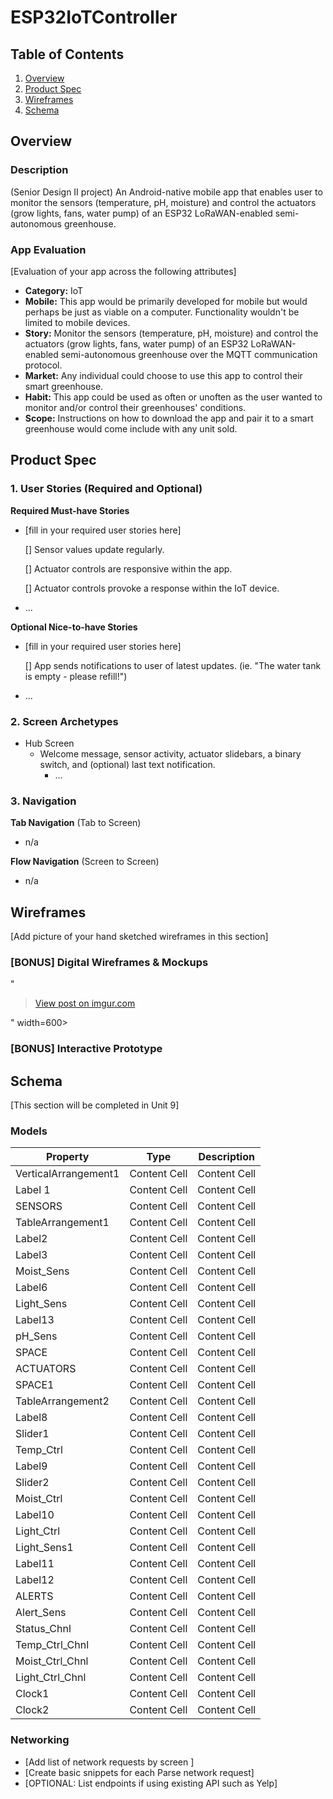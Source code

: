 # ESP32IoTController

## Table of Contents
1. [Overview](#Overview)
1. [Product Spec](#Product-Spec)
1. [Wireframes](#Wireframes)
2. [Schema](#Schema)

## Overview
### Description
(Senior Design II project) An Android-native mobile app that enables user to monitor the sensors (temperature, pH, moisture) and control the actuators (grow lights, fans, water pump) of an ESP32 LoRaWAN-enabled semi-autonomous greenhouse.

### App Evaluation
[Evaluation of your app across the following attributes]
- **Category:** IoT
- **Mobile:** This app would be primarily developed for mobile but would perhaps be just as viable on a computer. Functionality wouldn't be limited to mobile devices.
- **Story:** Monitor the sensors (temperature, pH, moisture) and control the actuators (grow lights, fans, water pump) of an ESP32 LoRaWAN-enabled semi-autonomous greenhouse over the MQTT communication protocol.
- **Market:** Any individual could choose to use this app to control their smart greenhouse.
- **Habit:** This app could be used as often or unoften as the user wanted to monitor and/or control their greenhouses' conditions.
- **Scope:** Instructions on how to download the app and pair it to a smart greenhouse would come include with any unit sold.

## Product Spec

### 1. User Stories (Required and Optional)

**Required Must-have Stories**

* [fill in your required user stories here]
  
  [] Sensor values update regularly.
  
  [] Actuator controls are responsive within the app.
  
  [] Actuator controls provoke a response within the IoT device.
  
* ...

**Optional Nice-to-have Stories**

* [fill in your required user stories here]
  
  [] App sends notifications to user of latest updates. (ie. "The water tank is empty - please refill!")
* ...

### 2. Screen Archetypes

* Hub Screen
    * Welcome message, sensor activity, actuator slidebars, a binary switch, and (optional) last text notification.
      * ...

### 3. Navigation

**Tab Navigation** (Tab to Screen)

* n/a

**Flow Navigation** (Screen to Screen)

* n/a

## Wireframes
[Add picture of your hand sketched wireframes in this section]
### [BONUS] Digital Wireframes & Mockups

"<blockquote class="imgur-embed-pub" lang="en" data-id="M3KK1OO"><a href="https://imgur.com/M3KK1OO">View post on imgur.com</a></blockquote><script async src="//s.imgur.com/min/embed.js" charset="utf-8"></script>" width=600>



### [BONUS] Interactive Prototype

## Schema
[This section will be completed in Unit 9]
### Models

| Property              | Type          | Description   |
| --------------------- | ------------- | ------------- | 
| VerticalArrangement1  | Content Cell  | Content Cell  |
| Label 1               | Content Cell  | Content Cell  |
| SENSORS               | Content Cell  | Content Cell  |
| TableArrangement1     | Content Cell  | Content Cell  |
| Label2                | Content Cell  | Content Cell  |
| Label3                | Content Cell  | Content Cell  |
| Moist_Sens            | Content Cell  | Content Cell  |
| Label6                | Content Cell  | Content Cell  |
| Light_Sens            | Content Cell  | Content Cell  |
| Label13               | Content Cell  | Content Cell  |
| pH_Sens               | Content Cell  | Content Cell  |
| SPACE                 | Content Cell  | Content Cell  |
| ACTUATORS             | Content Cell  | Content Cell  |
| SPACE1                | Content Cell  | Content Cell  |
| TableArrangement2     | Content Cell  | Content Cell  |
| Label8                | Content Cell  | Content Cell  |
| Slider1               | Content Cell  | Content Cell  |
| Temp_Ctrl             | Content Cell  | Content Cell  |
| Label9                | Content Cell  | Content Cell  |
| Slider2               | Content Cell  | Content Cell  |
| Moist_Ctrl            | Content Cell  | Content Cell  |
| Label10               | Content Cell  | Content Cell  |
| Light_Ctrl            | Content Cell  | Content Cell  |
| Light_Sens1           | Content Cell  | Content Cell  |
| Label11               | Content Cell  | Content Cell  |
| Label12               | Content Cell  | Content Cell  |
| ALERTS                | Content Cell  | Content Cell  |
| Alert_Sens            | Content Cell  | Content Cell  |
| Status_Chnl           | Content Cell  | Content Cell  |
| Temp_Ctrl_Chnl        | Content Cell  | Content Cell  |
| Moist_Ctrl_Chnl       | Content Cell  | Content Cell  |
| Light_Ctrl_Chnl       | Content Cell  | Content Cell  |
| Clock1                | Content Cell  | Content Cell  |
| Clock2                | Content Cell  | Content Cell  |

### Networking
- [Add list of network requests by screen ]
- [Create basic snippets for each Parse network request]
- [OPTIONAL: List endpoints if using existing API such as Yelp]
